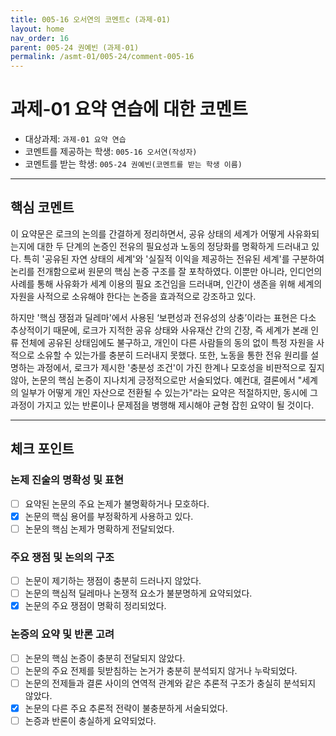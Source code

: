 ```yaml
---
title: 005-16 오서연의 코멘트c (과제-01) 
layout: home
nav_order: 16
parent: 005-24 권예빈 (과제-01)
permalink: /asmt-01/005-24/comment-005-16
---
```


# 과제-01 요약 연습에 대한 코멘트

- 대상과제: `과제-01 요약 연습`
- 코멘트를 제공하는 학생: `005-16 오서연(작성자)` 
- 코멘트를 받는 학생: `005-24 권예빈(코멘트를 받는 학생 이름)` 

---

## 핵심 코멘트

이 요약문은 로크의 논의를 간결하게 정리하면서, 공유 상태의 세계가 어떻게 사유화되는지에 대한 두 단계의 논증인 전유의 필요성과 노동의 정당화를 명확하게 드러내고 있다. 특히 '공유된 자연 상태의 세계'와 '실질적 이익을 제공하는 전유된 세계'를 구분하여 논리를 전개함으로써 원문의 핵심 논증 구조를 잘 포착하였다. 이뿐만 아니라, 인디언의 사례를 통해 사유화가 세계 이용의 필요 조건임을 드러내며, 인간이 생존을 위해 세계의 자원을 사적으로 소유해야 한다는 논증을 효과적으로 강조하고 있다.

하지만 '핵심 쟁점과 딜레마'에서 사용된 ‘보편성과 전유성의 상충’이라는 표현은 다소 추상적이기 때문에, 로크가 지적한 공유 상태와 사유재산 간의 긴장, 즉 세계가 본래 인류 전체에 공유된 상태임에도 불구하고, 개인이 다른 사람들의 동의 없이 특정 자원을 사적으로 소유할 수 있는가를 충분히 드러내지 못했다. 또한, 노동을 통한 전유 원리를 설명하는 과정에서, 로크가 제시한 '충분성 조건'이 가진 한계나 모호성을 비판적으로 짚지 않아, 논문의 핵심 논증이 지나치게 긍정적으로만 서술되었다. 예컨대, 결론에서 "세계의 일부가 어떻게 개인 자산으로 전환될 수 있는가"라는 요약은 적절하지만, 동시에 그 과정이 가지고 있는 반론이나 문제점을 병행해 제시해야 균형 잡힌 요약이 될 것이다.

---

## 체크 포인트

### 논제 진술의 명확성 및 표현  
- [ ] 요약된 논문의 주요 논제가 불명확하거나 모호하다.  
- [x] 논문의 핵심 용어를 부정확하게 사용하고 있다.  
- [ ] 논문의 핵심 논제가 명확하게 전달되었다.  

### 주요 쟁점 및 논의의 구조  
- [ ] 논문이 제기하는 쟁점이 충분히 드러나지 않았다.  
- [ ] 논문의 핵심적 딜레마나 논쟁적 요소가 불분명하게 요약되었다.  
- [x] 논문의 주요 쟁점이 명확히 정리되었다.  

### 논증의 요약 및 반론 고려  
- [ ] 논문의 핵심 논증이 충분히 전달되지 않았다.  
- [ ] 논문의 주요 전제를 뒷받침하는 논거가 충분히 분석되지 않거나 누락되었다.  
- [ ] 논문의 전제들과 결론 사이의 연역적 관계와 같은 추론적 구조가 충실히 분석되지 않았다.  
- [x] 논문의 다른 주요 추론적 전략이 불충분하게 서술되었다.
- [ ] 논증과 반론이 충실하게 요약되었다. 